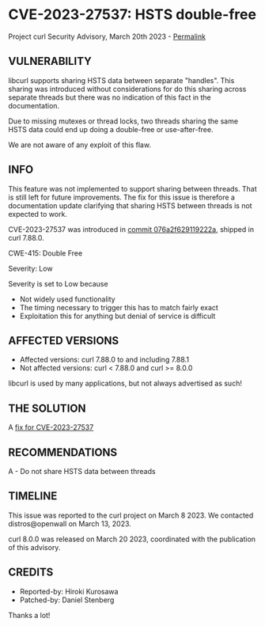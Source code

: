 CVE-2023-27537: HSTS double-free
================================

Project curl Security Advisory, March 20th 2023 -
[Permalink](https://curl.se/docs/CVE-2023-27537.html)

VULNERABILITY
-------------

libcurl supports sharing HSTS data between separate "handles". This sharing was
introduced without considerations for do this sharing across separate threads
but there was no indication of this fact in the documentation.

Due to missing mutexes or thread locks, two threads sharing the same HSTS data
could end up doing a double-free or use-after-free.

We are not aware of any exploit of this flaw.

INFO
----

This feature was not implemented to support sharing between threads. That is
still left for future improvements. The fix for this issue is therefore a
documentation update clarifying that sharing HSTS between threads is not
expected to work.

CVE-2023-27537 was introduced in [commit
076a2f629119222a](https://github.com/curl/curl/commit/076a2f629119222a), shipped
in curl 7.88.0.

CWE-415: Double Free

Severity: Low

Severity is set to Low because

 - Not widely used functionality
 - The timing necessary to trigger this has to match fairly exact
 - Exploitation this for anything but denial of service is difficult

AFFECTED VERSIONS
-----------------

- Affected versions: curl 7.88.0 to and including 7.88.1
- Not affected versions: curl < 7.88.0 and curl >= 8.0.0

libcurl is used by many applications, but not always advertised as such!

THE SOLUTION
------------

A [fix for CVE-2023-27537](https://github.com/curl/curl/commit/dca4cdf071be0)

RECOMMENDATIONS
--------------

 A - Do not share HSTS data between threads

TIMELINE
--------

This issue was reported to the curl project on March 8 2023. We contacted
distros@openwall on March 13, 2023.

curl 8.0.0 was released on March 20 2023, coordinated with the publication of
this advisory.

CREDITS
-------

- Reported-by: Hiroki Kurosawa
- Patched-by: Daniel Stenberg

Thanks a lot!
